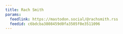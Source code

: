 ```yaml
---
title: Rach Smith
params:
  feedlink: https://mastodon.social/@rachsmith.rss
  feedid: c6bdcba3808459d0fa3505f0e3511096
---
```

